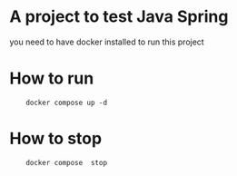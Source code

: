 # A project to test Java Spring

you need to have docker installed to run this project

# How to run

```
    docker compose up -d
```

# How to stop

```
    docker compose  stop
```